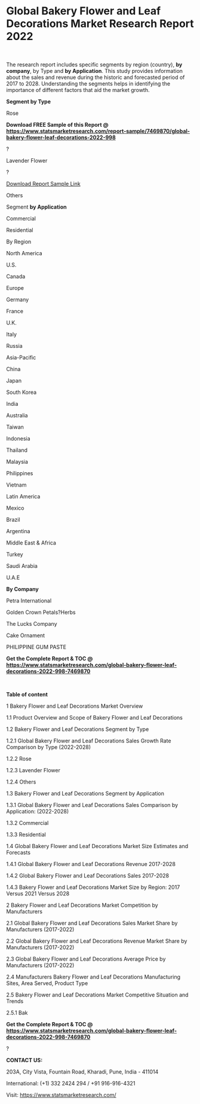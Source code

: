 <h1>Global Bakery Flower and Leaf Decorations Market Research Report 2022</h1><br/><p>The research report includes specific segments by region (country), <strong>by company</strong>, by Type and <strong>by Application</strong>. This study provides information about the sales and revenue during the historic and forecasted period of 2017 to 2028. Understanding the segments helps in identifying the importance of different factors that aid the market growth.</p>
 
 
 
 <p><strong>Segment by Type</strong></p>
 
 
 
 <p>Rose</p>
 
 
 
 <div><b>Download FREE Sample of this Report @ <a href="https://www.statsmarketresearch.com/download-free-sample/7469870/global-bakery-flower-leaf-decorations-2022-998">https://www.statsmarketresearch.com/report-sample/7469870/global-bakery-flower-leaf-decorations-2022-998</a></b></div>
 
 
 
 <p>? </p>
 
 
 
 <p>Lavender Flower</p>
 
 
 
 <p>? </p>
 
 
 
 <p><a href="https://www.statsmarketresearch.com/download-free-sample/7469870/global-bakery-flower-leaf-decorations-2022-998">Download Report Sample Link</a></p>
 
 
 
 <p>Others</p>
 
 
 
 <p>Segment <strong>by Application</strong></p>
 
 
 
 <p>Commercial</p>
 
 
 
 <p>Residential</p>
 
 
 
 <p>By Region</p>
 
 
 
 <p>North America</p>
 
 
 
 <p>U.S.</p>
 
 
 
 <p>Canada</p>
 
 
 
 <p>Europe</p>
 
 
 
 <p>Germany</p>
 
 
 
 <p>France</p>
 
 
 
 <p>U.K.</p>
 
 
 
 <p>Italy</p>
 
 
 
 <p>Russia</p>
 
 
 
 <p>Asia-Pacific</p>
 
 
 
 <p>China</p>
 
 
 
 <p>Japan</p>
 
 
 
 <p>South Korea</p>
 
 
 
 <p>India</p>
 
 
 
 <p>Australia</p>
 
 
 
 <p>Taiwan</p>
 
 
 
 <p>Indonesia</p>
 
 
 
 <p>Thailand</p>
 
 
 
 <p>Malaysia</p>
 
 
 
 <p>Philippines</p>
 
 
 
 <p>Vietnam</p>
 
 
 
 <p>Latin America</p>
 
 
 
 <p>Mexico</p>
 
 
 
 <p>Brazil</p>
 
 
 
 <p>Argentina</p>
 
 
 
 <p>Middle East & Africa</p>
 
 
 
 <p>Turkey</p>
 
 
 
 <p>Saudi Arabia</p>
 
 
 
 <p>U.A.E</p>
 
 
 
 <p><strong>By Company</strong></p>
 
 
 
 <p>Petra International</p>
 
 
 
 <p>Golden Crown Petals?Herbs</p>
 
 
 
 <p>The Lucks Company</p>
 
 
 
 <p>Cake Ornament</p>
 
 
 
 <p>PHILIPPINE GUM PASTE</p>
 
 
 
 <div><b>Get the Complete Report & TOC @ <a href="https://www.statsmarketresearch.com/global-bakery-flower-leaf-decorations-2022-998-7469870">https://www.statsmarketresearch.com/global-bakery-flower-leaf-decorations-2022-998-7469870</a></b></div>
 
 
 
 <p><br />
 
 <b>Table of content</b></p>
 
 
 
 <p>1 Bakery Flower and Leaf Decorations Market Overview<br />
 
 1.1 Product Overview and Scope of Bakery Flower and Leaf Decorations<br />
 
 1.2 Bakery Flower and Leaf Decorations Segment by Type<br />
 
 1.2.1 Global Bakery Flower and Leaf Decorations Sales Growth Rate Comparison by Type (2022-2028)<br />
 
 1.2.2 Rose<br />
 
 1.2.3 Lavender Flower<br />
 
 1.2.4 Others<br />
 
 1.3 Bakery Flower and Leaf Decorations Segment by Application<br />
 
 1.3.1 Global Bakery Flower and Leaf Decorations Sales Comparison by Application: (2022-2028)<br />
 
 1.3.2 Commercial<br />
 
 1.3.3 Residential<br />
 
 1.4 Global Bakery Flower and Leaf Decorations Market Size Estimates and Forecasts<br />
 
 1.4.1 Global Bakery Flower and Leaf Decorations Revenue 2017-2028<br />
 
 1.4.2 Global Bakery Flower and Leaf Decorations Sales 2017-2028<br />
 
 1.4.3 Bakery Flower and Leaf Decorations Market Size by Region: 2017 Versus 2021 Versus 2028<br />
 
 2 Bakery Flower and Leaf Decorations Market Competition by Manufacturers<br />
 
 2.1 Global Bakery Flower and Leaf Decorations Sales Market Share by Manufacturers (2017-2022)<br />
 
 2.2 Global Bakery Flower and Leaf Decorations Revenue Market Share by Manufacturers (2017-2022)<br />
 
 2.3 Global Bakery Flower and Leaf Decorations Average Price by Manufacturers (2017-2022)<br />
 
 2.4 Manufacturers Bakery Flower and Leaf Decorations Manufacturing Sites, Area Served, Product Type<br />
 
 2.5 Bakery Flower and Leaf Decorations Market Competitive Situation and Trends<br />
 
 2.5.1 Bak</p>
 
 
 
 <div><b>Get the Complete Report & TOC @ <a href="https://www.statsmarketresearch.com/global-bakery-flower-leaf-decorations-2022-998-7469870">https://www.statsmarketresearch.com/global-bakery-flower-leaf-decorations-2022-998-7469870</a></b></div>
 
 
 
 <p>? </p>
 
 
 
 <p><b>CONTACT US:</b><br />
 
 203A, City Vista, Fountain Road, Kharadi, Pune, India - 411014<br />
 
 International: (+1) 332 2424 294 / +91 916-916-4321<br />
 
 Visit: <a href="https://www.statsmarketresearch.com/">https://www.statsmarketresearch.com/</a></p>